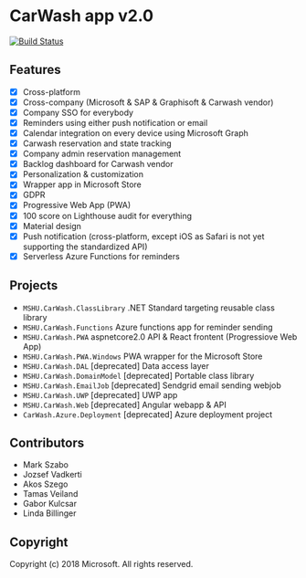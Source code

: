 # CarWash app v2.0

[![Build Status](https://jovadker.visualstudio.com/CarWash/_apis/build/status/CarWash-PWA-CI)](https://jovadker.visualstudio.com/CarWash/_build/latest?definitionId=26)

## Features

- [x] Cross-platform
- [x] Cross-company (Microsoft & SAP & Graphisoft & Carwash vendor)
- [x] Company SSO for everybody
- [x] Reminders using either push notification or email
- [x] Calendar integration on every device using Microsoft Graph
- [x] Carwash reservation and state tracking
- [x] Company admin reservation management
- [x] Backlog dashboard for Carwash vendor
- [x] Personalization & customization
- [x] Wrapper app in Microsoft Store
- [x] GDPR
- [x] Progressive Web App (PWA)
- [x] 100 score on Lighthouse audit for everything
- [x] Material design
- [x] Push notification (cross-platform, except iOS as Safari is not yet supporting the standardized API)
- [x] Serverless Azure Functions for reminders

## Projects

- `MSHU.CarWash.ClassLibrary` .NET Standard targeting reusable class library
- `MSHU.CarWash.Functions` Azure functions app for reminder sending
- `MSHU.CarWash.PWA` aspnetcore2.0 API & React frontent (Progressiove Web App)
- `MSHU.CarWash.PWA.Windows` PWA wrapper for the Microsoft Store
- `MSHU.CarWash.DAL` [deprecated] Data access layer
- `MSHU.CarWash.DomainModel` [deprecated] Portable class library
- `MSHU.CarWash.EmailJob` [deprecated] Sendgrid email sending webjob
- `MSHU.CarWash.UWP` [deprecated] UWP app
- `MSHU.CarWash.Web` [deprecated] Angular webapp & API
- `CarWash.Azure.Deployment` [deprecated] Azure deployment project

## Contributors

- Mark Szabo
- Jozsef Vadkerti
- Akos Szego
- Tamas Veiland
- Gabor Kulcsar
- Linda Billinger

## Copyright

Copyright (c) 2018 Microsoft. All rights reserved.
